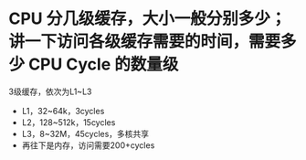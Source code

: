 # CPU 分几级缓存，大小一般分别多少；讲一下访问各级缓存需要的时间，需要多少 CPU Cycle 的数量级

3级缓存，依次为L1~L3

 - L1，32~64k，3cycles
 - L2，128~512k，15cycles
 - L3，8~32M，45cycles，多核共享
 - 再往下是内存，访问需要200+cycles
